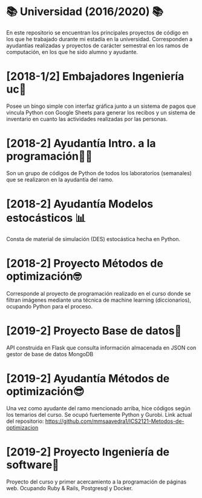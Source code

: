 # 📚 Universidad (2016/2020) 📚

En este repositorio se encuentran los principales proyectos de código en los que he trabajado durante mi estadía en la universidad. Corresponden a ayudantías realizadas y proyectos de carácter semestral en los ramos de computación, en los que he sido alumno y ayudante.

# [2018-1/2] Embajadores Ingeniería uc🐣
Posee un bingo simple con interfaz gráfica junto a un sistema de pagos que vincula Python con Google Sheets para generar los recibos y un sistema de inventario en cuanto las actividades realizadas por las personas.

# [2018-2] Ayudantía Intro. a la programación👨‍💻
Son un grupo de códigos de Python de todos los laboratorios (semanales) que se realizaron en la ayudantía del ramo.

# [2018-2] Ayudantía Modelos estocásticos 📊
Consta de material de simulación (DES) estocástica hecha en Python.

# [2018-2] Proyecto Métodos de optimización🤓
Corresponde al proyecto de programación realizado en el curso donde se filtran imágenes mediante una técnica de machine learning (diccionarios), ocupando Python para el proceso.

# [2019-2] Proyecto Base de datos🧮
API construida en Flask que consulta información almacenada en JSON con gestor de base de datos MongoDB

# [2019-2] Ayudantía Métodos de optimización😎
Una vez como ayudante del ramo mencionado arriba, hice códigos según los temarios del curso. Se ocupó fuertemente Python y Gurobi. Link actual del repositorio: https://github.com/mmsaavedra1/ICS2121-Metodos-de-optimizacion

# [2019-2] Proyecto Ingeniería de software📲
Proyecto del curso y primer acercamiento a la programación de páginas web. Ocupando Ruby & Rails, Postgresql y Docker.
